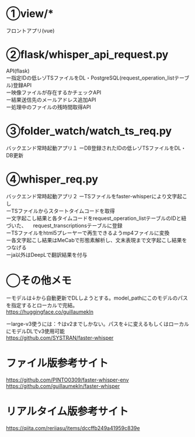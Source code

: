 # ①view/*
フロントアプリ(vue)

# ②flask/whisper_api_request.py
API(flask)
<br>
ー指定IDの低レゾTSファイルをDL・PostgreSQL(request_operation_listテーブル)登録API<br>
ー映像ファイルが存在するかチェックAPI<br>
ー結果送信先のメールアドレス追加API<br>
ー処理中のファイルの残時間取得API<br>

# ③folder_watch/watch_ts_req.py
バックエンド常時起動アプリ１
ーDB登録されたIDの低レゾTSファイルをDL・DB更新<br>

# ④whisper_req.py
バックエンド常時起動アプリ２
ーTSファイルをfaster-whisperにより文字起こし<br>
ーTSファイルからスタートタイムコードを取得<br>
ー文字起こし結果と各タイムコードをrequest_operation_listテーブルのIDと紐づいた、
　request_transcriptionsテーブルに登録<br>
ーTSファイルをhtml5プレーヤーで再生できるようmp4ファイルに変換<br>
ー各文字起こし結果はMeCabで形態素解析し、文末表現まで文字起こし結果をつなげる<br>
ーja以外はDeepLで翻訳結果を付与<br>



# ◯その他メモ<br>
ーモデルは↓から自動更新でDLしようとする。model_pathにこのモデルのパスを指定するとローカルで完結。<br>
 https://huggingface.co/guillaumekln<br>

ーlarge-v3使うには：↑はv2までしかない。パスを↓に変えるもしくはローカルにモデルDLでv3使用可能<br>
https://github.com/SYSTRAN/faster-whisper<br>

# ファイル版参考サイト<br>
https://github.com/PINTO0309/faster-whisper-env<br>
https://github.com/guillaumekln/faster-whisper<br>

# リアルタイム版参考サイト<br>
https://qiita.com/reriiasu/items/dccffb249a41959c839e


